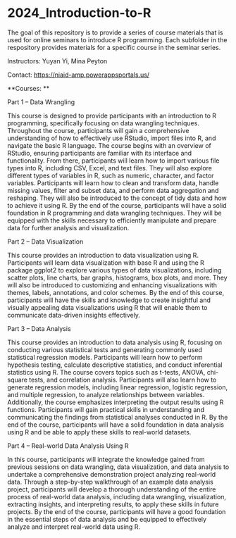 # 2024_Introduction-to-R

The goal of this repository is to provide a series of course materials that is used for online seminars to introduce R programming. Each subfolder in the respository provides materials for a specific course in the seminar series.

Instructors: Yuyan Yi, Mina Peyton

Contact: https://niaid-amp.powerappsportals.us/

**Courses: **

Part 1 – Data Wrangling

This course is designed to provide participants with an introduction to R programming, specifically focusing on data wrangling techniques. Throughout the course, participants will gain a comprehensive understanding of how to effectively use RStudio, import files into R, and navigate the basic R language. The course begins with an overview of RStudio, ensuring participants are familiar with its interface and functionality. From there, participants will learn how to import various file types into R, including CSV, Excel, and text files. They will also explore different types of variables in R, such as numeric, character, and factor variables. Participants will learn how to clean and transform data, handle missing values, filter and subset data, and perform data aggregation and reshaping. They will also be introduced to the concept of tidy data and how to achieve it using R. By the end of the course, participants will have a solid foundation in R programming and data wrangling techniques. They will be equipped with the skills necessary to efficiently manipulate and prepare data for further analysis and visualization.


Part 2 – Data Visualization

This course provides an introduction to data visualization using R. Participants will learn data visualization with base R and using the R package ggplot2 to explore various types of data visualizations, including scatter plots, line charts, bar graphs, histograms, box plots, and more. They will also be introduced to customizing and enhancing visualizations with themes, labels, annotations, and color schemes. By the end of this course, participants will have the skills and knowledge to create insightful and visually appealing data visualizations using R that will enable them to communicate data-driven insights effectively.


Part 3 – Data Analysis

This course provides an introduction to data analysis using R, focusing on conducting various statistical tests and generating commonly used statistical regression models. Participants will learn how to perform hypothesis testing, calculate descriptive statistics, and conduct inferential statistics using R. The course covers topics such as t-tests, ANOVA, chi-square tests, and correlation analysis. Participants will also learn how to generate regression models, including linear regression, logistic regression, and multiple regression, to analyze relationships between variables. Additionally, the course emphasizes interpreting the output results using R functions. Participants will gain practical skills in understanding and communicating the findings from statistical analyses conducted in R. By the end of the course, participants will have a solid foundation in data analysis using R and be able to apply these skills to real-world datasets.


Part 4 – Real-world Data Analysis Using R

In this course, participants will integrate the knowledge gained from previous sessions on data wrangling, data visualization, and data analysis to undertake a comprehensive demonstration project analyzing real-world data. Through a step-by-step walkthrough of an example data analysis project, participants will develop a thorough understanding of the entire process of real-world data analysis, including data wrangling, visualization, extracting insights, and interpreting results, to apply these skills in future projects. By the end of the course, participants will have a good foundation in the essential steps of data analysis and be equipped to effectively analyze and interpret real-world data using R.
